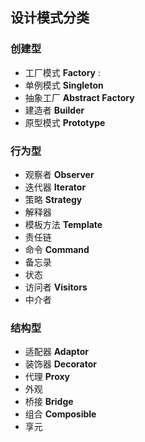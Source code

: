## 设计模式分类

###  创建型

-  工厂模式 **Factory** :  
-  单例模式 **Singleton**
-  抽象工厂 **Abstract Factory**
-  建造者  **Builder**
-  原型模式 **Prototype**

### 行为型

- 观察者 **Observer**
- 迭代器 **Iterator**
- 策略 **Strategy**
- 解释器 
- 模板方法 **Template**
- 责任链
- 命令 **Command**
- 备忘录
- 状态 
- 访问者 **Visitors**
- 中介者

### 结构型

- 适配器 **Adaptor**
- 装饰器 **Decorator**
- 代理  **Proxy** 
- 外观
- 桥接 **Bridge**
- 组合 **Composible**
- 享元

